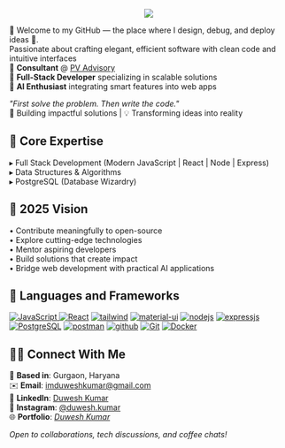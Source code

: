 <!-- <a href="#"><img width="100%" height="auto" src="https://www.aalpha.net/wp-content/uploads/2020/12/full-stack-development.gif" height="175px"/></a> -->

<!-- Animated Header -->
<p align="center">
  <img src="https://readme-typing-svg.herokuapp.com?font=Fira+Code&weight=500&size=30&pause=1000&color=61DAFB&center=true&vCenter=true&width=900&height=100&lines=Hi%2C+I'm+Duwesh+Kumar+👋;Full+Stack+%26+Web+Developer+🚀;Let%E2%80%99s+build+something+amazing+together!">
</p>

<!-- Introduction -->
👋 Welcome to my GitHub — the place where I design, debug, and deploy ideas 🚀.  
Passionate about crafting elegant, efficient software with clean code and intuitive interfaces  
🔹 **Consultant** @ <a href="https://pvadvisory.in/" target="_blank">PV Advisory</a>  
🔹 **Full-Stack Developer** specializing in scalable solutions  
🔹 **AI Enthusiast** integrating smart features into web apps  

<em>"First solve the problem. Then write the code."</em>  
🚀 Building impactful solutions | 💡 Transforming ideas into reality  

## 🌟 Core Expertise
▸ Full Stack Development (Modern JavaScript | React | Node | Express)  
▸ Data Structures & Algorithms  
▸ PostgreSQL (Database Wizardry)  

## 🎯 2025 Vision  
• Contribute meaningfully to open-source  
• Explore cutting-edge technologies  
• Mentor aspiring developers  
• Build solutions that create impact  
• Bridge web development with practical AI applications 

## 🧰 Languages and Frameworks
<p align="left">
<!-- Frontend -->
  <a href="https://developer.mozilla.org/en-US/docs/Web/JavaScript" target="_blank">
    <img src="https://img.shields.io/badge/JavaScript-323330?style=for-the-badge&logo=javascript&logoColor=F7DF1E" alt="JavaScript">
  </a>
  <a href="https://reactjs.org/" target="_blank"><img src="https://img.shields.io/badge/React-20232A?style=for-the-badge&logo=react&logoColor=61DAFB" alt="React"></a>
  <a href="https://tailwindcss.com/" target="_blank"><img src="https://img.shields.io/badge/Tailwind_CSS-38B2AC?style=for-the-badge&logo=tailwind-css&logoColor=white" alt="tailwind"/></a>
  <a href="https://mui.com/" target="_blank"><img src="https://img.shields.io/badge/Material%20UI-007FFF?style=for-the-badge&logo=mui&logoColor=white" alt="material-ui"/></a>
  <!-- Backend -->
   <a href="https://nodejs.org/" target="_blank"><img src="https://img.shields.io/badge/Node.js-339933?style=for-the-badge&logo=nodedotjs&logoColor=white" alt="nodejs" /></a>
   <a href="https://expressjs.com/" target="_blank"><img src="https://img.shields.io/badge/Express.js-000000?style=for-the-badge&logo=express&logoColor=white" alt="expressjs"/></a>
  <!-- Databases -->
   <a href="https://www.postgresql.org/" target="_blank"><img src="https://img.shields.io/badge/PostgreSQL-316192?style=for-the-badge&logo=postgresql&logoColor=white" alt="PostgreSQL"></a>
  <!-- Tools -->
  <a href="https://www.postman.com/" target="_blank"><img src="https://img.shields.io/badge/Postman-FF6C37?style=for-the-badge&logo=Postman&logoColor=white" alt="postman"/></a>
  <a href="https://github.com/" target="_blank"><img src="https://img.shields.io/badge/GitHub-100000?style=for-the-badge&logo=github&logoColor=white" alt="github"/></a>
  <a href="https://git-scm.com/" target="_blank"><img src="https://img.shields.io/badge/Git-F05032?style=for-the-badge&logo=git&logoColor=white" alt="Git"></a>
  <a href="https://docker.com/" target="_blank"><img src="https://img.shields.io/badge/Docker-2CA5E0?style=for-the-badge&logo=docker&logoColor=white" alt="Docker"></a>
</p>

## 🤝🏻 Connect With Me
📍 **Based in**: Gurgaon, Haryana  
✉️ **Email**: [imduweshkumar@gmail.com](mailto:imduweshkumar@gmail.com)  
🔗 **LinkedIn**: [Duwesh Kumar](https://www.linkedin.com/in/duwesh-kumar/)  
📸 **Instagram**: [@duwesh.kumar](https://instagram.com/duwesh.kumar)  
🌐 **Portfolio**: *[Duwesh Kumar](https://portfolio-duwesh.vercel.app/)*  

*Open to collaborations, tech discussions, and coffee chats!*  

<!--⭐️ From [Duwesh Kumar](https://github.com/duwesh) -->
